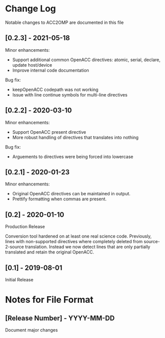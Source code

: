 # Change Log

Notable changes to ACC2OMP are documented in this file

## [0.2.3] - 2021-05-18

Minor enhancements:
- Support additional common OpenACC directives: atomic, serial, declare, update host/device
- Improve internal code documentation

Bug fix:
- keepOpenACC codepath was not working
- Issue with line continue symbols for multi-line directives 

## [0.2.2] - 2020-03-10

Minor enhancements:
- Support OpenACC present directive
- More robust handling of directives that translates into nothing

Bug fix:
- Arguements to directives were being forced into lowercase

## [0.2.1] - 2020-01-23

Minor enhancements:
- Original OpenACC directives can be maintained in output.
- Prettify formatting when commas are present.

## [0.2] - 2020-01-10

Production Release

Conversion tool hardened on at least one real science code.
Previously, lines with non-supported directives where completely
deleted from source-2-source translation. Instead we now detect
lines that are only partially translated and retain the original
OpenACC.

## [0.1] - 2019-08-01

Initial Release

# Notes for File Format

## [Release Number] - YYYY-MM-DD

Document major changes
